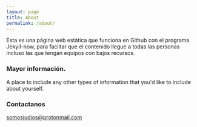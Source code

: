 ```yaml
---
layout: page
title: About
permalink: /about/
---
```


Esta es una página web estática que funciona en Github con el programa Jekyll-now, para faciitar que el contenido llegue a todas las personas incluso las que tengan equipos con bajos recursos.

### Mayor información.

A place to include any other types of information that you'd like to include about yourself.

### Contactanos

[somosjudios@protonmail.com](mailto:somosjudios@protonmail.com)

